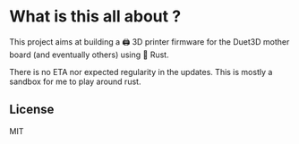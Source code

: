 # What is this all about ?
This project aims at building a 🖨 3D printer firmware for the Duet3D mother board (and eventually
others) using 🦀 Rust.

There is no ETA nor expected regularity in the updates. This is mostly a sandbox for me to play around
rust.

## License

MIT

